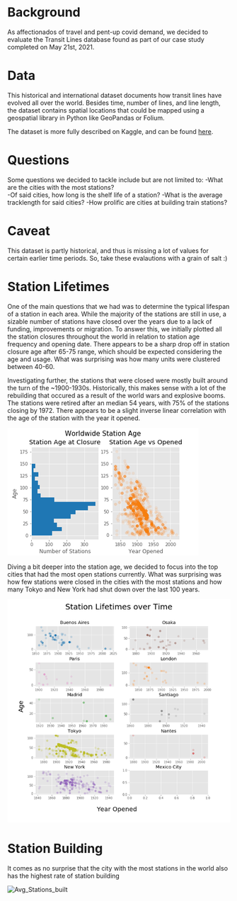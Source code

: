 # Background
As affectionados of travel and pent-up covid demand, we decided to evaluate the Transit Lines database found as part of our case study completed on May 21st, 2021.

# Data
This historical and international dataset documents how transit lines have evolved all over the world. Besides time, number of lines, and line length, the dataset contains spatial locations that could be mapped using a geospatial library in Python like GeoPandas or Folium.

The dataset is more fully described on Kaggle, and can be found [here](https://www.kaggle.com/citylines/city-lines).

# Questions 
Some questions we decided to tackle include but are not limited to:
    -What are the cities with the most stations?    
    -Of said cities, how long is the shelf life of a station?
    -What is the average tracklength for said cities?
    -How prolific are cities at building train stations?

# Caveat 
This dataset is partly historical, and thus is missing a lot of values for certain earlier time periods. So, take these evalautions with a grain of salt :)

# Station Lifetimes

One of the main questions that we had was to determine the typical lifespan of a station in each area. While the majority of the stations are still in use, a sizable number of stations have closed over the years due to a lack of funding, improvements or migration. To answer this, we initially plotted all the station closures throughout the world in relation to station age frequency and opening date. There appears to be a sharp drop off in station closure age after 65-75 range, which should be expected considering the age and usage. What was surprising was how many units were clustered between 40-60. 

Investigating further, the stations that were closed were mostly built around the turn of the ~1900-1930s. Historically, this makes sense with a lot of the rebuilding that occured as a result of the world wars and explosive booms. The stations were retired after an median 54 years, with 75% of the stations closing by 1972. There appears to be a slight inverse linear correlation with the age of the station with the year it opened.

![GitHub Logo](png/worldwide_station_age.png)

Diving a bit deeper into the station age, we decided to focus into the top cities that had the most open stations currently. What was surprising was how few stations were closed in the cities with the most stations and how many Tokyo and New York had shut down over the last 100 years.

![GitHub Logo](png/city_station_age.png)

# Station Building

It comes as no surprise that the city with the most stations in the world also has the highest rate of station building

![Avg_Stations_built](png./Avg_stations_per_year.png)



